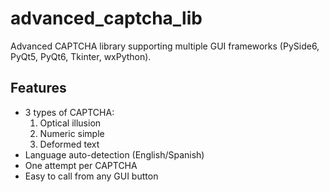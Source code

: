 # advanced_captcha_lib

Advanced CAPTCHA library supporting multiple GUI frameworks (PySide6, PyQt5, PyQt6, Tkinter, wxPython).

## Features

- 3 types of CAPTCHA:
  1. Optical illusion
  2. Numeric simple
  3. Deformed text
- Language auto-detection (English/Spanish)
- One attempt per CAPTCHA
- Easy to call from any GUI button
